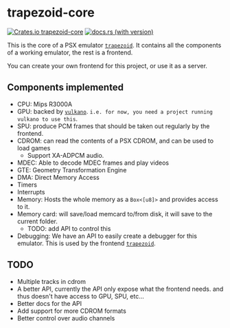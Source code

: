 # trapezoid-core

[![Crates.io trapezoid-core](https://img.shields.io/crates/v/trapezoid-core)](https://crates.io/crates/trapezoid-core)
[![docs.rs (with version)](https://img.shields.io/docsrs/trapezoid-core/latest)](https://docs.rs/trapezoid-core/latest/trapezoid-core/)

This is the core of a PSX emulator [`trapezoid`](https://github.com/Amjad50/trapezoid).
It contains all the components of a working emulator, the rest is a frontend.

You can create your own frontend for this project, or use it as a server.

## Components implemented
- CPU: Mips R3000A
- GPU: backed by [`vulkano`]. `i.e. for now, you need a project running vulkano to use this`.
- SPU: produce PCM frames that should be taken out regularly by the frontend.
- CDROM: can read the contents of a PSX CDROM, and can be used to load games
    - Support XA-ADPCM audio.
- MDEC: Able to decode MDEC frames and play videos
- GTE: Geometry Transformation Engine
- DMA: Direct Memory Access
- Timers
- Interrupts
- Memory: Hosts the whole memory as a `Box<[u8]>` and provides access to it.
- Memory card: will save/load memcard to/from disk, it will save to the current folder.
    - TODO: add API to control this
- Debugging: We have an API to easily create a debugger for this emulator. This is used by the frontend [`trapezoid`].

## TODO
- Multiple tracks in cdrom
- A better API, currently the API only expose what the frontend needs. and thus doesn't have access
  to GPU, SPU, etc...
- Better docs for the API
- Add support for more CDROM formats
- Better control over audio channels


[`vulkano`]: https://github.com/vulkano-rs/vulkano
[`trapezoid`]: https://crates.io/crates/trapezoid